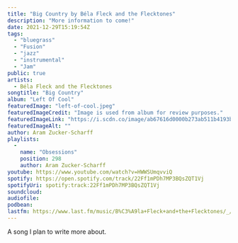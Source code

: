 ```yaml
---
title: "Big Country by Béla Fleck and the Flecktones"
description: "More information to come!"
date: 2021-12-29T15:19:54Z
tags:
  - "bluegrass"
  - "Fusion"
  - "jazz"
  - "instrumental"
  - "Jam"
public: true
artists:
  - Béla Fleck and the Flecktones
songtitle: "Big Country"
album: "Left Of Cool"
featuredImage: "left-of-cool.jpeg"
featuredImageCredit: "Image is used from album for review purposes."
featuredImageLink: "https://i.scdn.co/image/ab67616d0000b273ab511b4193b46a6530600879"
featuredImageAlt: ""
author: Aram Zucker-Scharff
playlists:
  -
    name: "Obsessions"
    position: 298
    author: Aram Zucker-Scharff
youtube: https://www.youtube.com/watch?v=HWWSUmqvviQ
spotify: https://open.spotify.com/track/22Ff1mPDh7MP3BQsZQT1Vj
spotifyUri: spotify:track:22Ff1mPDh7MP3BQsZQT1Vj
soundcloud:
audiofile:
podbean:
lastfm: https://www.last.fm/music/B%C3%A9la+Fleck+and+the+Flecktones/_/Big+Country
---
```


A song I plan to write more about.
		